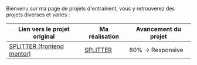Bienvenu sur ma page de projets  d'entrainent, vous y retrouverez des projets diverses et variés :

|Lien vers le projet original  | Ma  réalisation | Avancement du projet
|--|--|--|
| [SPLITTER (frontend mentor)](https://www.frontendmentor.io/challenges/tip-calculator-app-ugJNGbJUX) | [SPLITTER](https://work.tokydo.com/splitter/index.html?Custom=#) | 80% -> Responsive |
